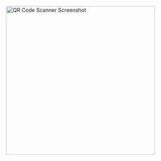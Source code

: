

<img src="https://github.com/user-attachments/assets/47a88825-6d3e-4a83-ab65-a50a923897ce" width="400" alt="QR Code Scanner Screenshot">


